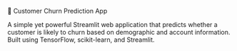 🔮 Customer Churn Prediction App

A simple yet powerful Streamlit web application that predicts whether a customer is likely to churn based on demographic and account information. Built using TensorFlow, scikit-learn, and Streamlit.
